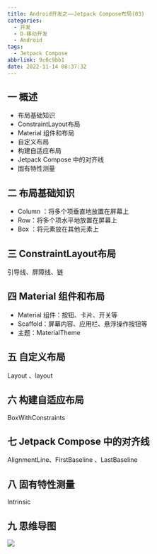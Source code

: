 ```yaml
---
title: Android开发之——Jetpack Compose布局(03)
categories:
  - 开发
  - D-移动开发
  - Android
tags:
  - Jetpack Compose
abbrlink: 9c0c9bb1
date: 2022-11-14 08:37:32
---
```

## 一 概述

* 布局基础知识
* ConstraintLayout布局
* Material 组件和布局
* 自定义布局
* 构建自适应布局
* Jetpack Compose 中的对齐线
* 固有特性测量

<!--more-->

## 二 布局基础知识

* Column ：将多个项垂直地放置在屏幕上
* Row：将多个项水平地放置在屏幕上
* Box ：将元素放在其他元素上

## 三 ConstraintLayout布局

引导线、屏障线、链

## 四 Material 组件和布局

* Material 组件：按钮、卡片、开关等
* Scaffold：屏幕内容、应用栏、悬浮操作按钮等
* 主题：MaterialTheme 

## 五 自定义布局

Layout 、layout 

## 六 构建自适应布局

 BoxWithConstraints

## 七  Jetpack Compose 中的对齐线

AlignmentLine、FirstBaseline 、LastBaseline 

## 八 固有特性测量

Intrinsic

## 九 思维导图
![][1]


[1]:https://cdn.jsdelivr.net/gh/PGzxc/CDN/blog-android/Jetpack-Compose-03.png